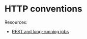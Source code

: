 # HTTP conventions

Resources:
* [REST and long-running jobs](https://farazdagi.com/2014/rest-and-long-running-jobs/)
